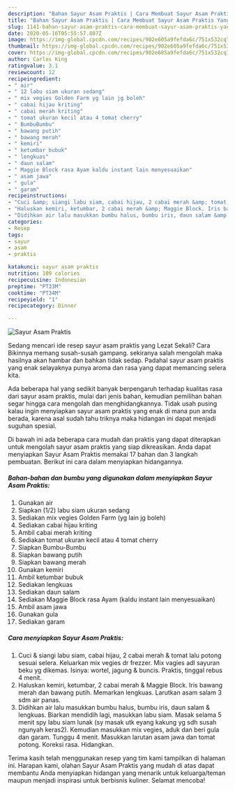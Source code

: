 ```yaml
---
description: "Bahan Sayur Asam Praktis | Cara Membuat Sayur Asam Praktis Yang Bikin Ngiler"
title: "Bahan Sayur Asam Praktis | Cara Membuat Sayur Asam Praktis Yang Bikin Ngiler"
slug: 1141-bahan-sayur-asam-praktis-cara-membuat-sayur-asam-praktis-yang-bikin-ngiler
date: 2020-05-16T05:55:57.807Z
image: https://img-global.cpcdn.com/recipes/902e605a9fefda6c/751x532cq70/sayur-asam-praktis-foto-resep-utama.jpg
thumbnail: https://img-global.cpcdn.com/recipes/902e605a9fefda6c/751x532cq70/sayur-asam-praktis-foto-resep-utama.jpg
cover: https://img-global.cpcdn.com/recipes/902e605a9fefda6c/751x532cq70/sayur-asam-praktis-foto-resep-utama.jpg
author: Carlos King
ratingvalue: 3.1
reviewcount: 12
recipeingredient:
- " air"
- " 12 labu siam ukuran sedang"
- " mix vegies Golden Farm yg lain jg boleh"
- " cabai hijau kriting"
- " cabai merah kriting"
- " tomat ukuran kecil atau 4 tomat cherry"
- " BumbuBumbu"
- " bawang putih"
- " bawang merah"
- " kemiri"
- " ketumbar bubuk"
- " lengkuas"
- " daun salam"
- " Maggie Block rasa Ayam kaldu instant lain menyesuaikan"
- " asam jawa"
- " gula"
- " garam"
recipeinstructions:
- "Cuci &amp; siangi labu siam, cabai hijau, 2 cabai merah &amp; tomat lalu potong sesuai selera. Keluarkan mix vegies dr frezzer. Mix vagies adl sayuran beku yg dikemas. Isinya: wortel, jagung &amp; buncis. Praktis, tinggal rebus 4 menit."
- "Haluskan kemiri, ketumbar, 2 cabai merah &amp; Maggie Block. Iris bawang merah dan bawang putih. Memarkan lengkuas. Larutkan asam salam 3 sdm air panas."
- "Didihkan air lalu masukkan bumbu halus, bumbu iris, daun salam &amp; lengkuas. Biarkan mendidih lagi, masukkan labu siam. Masak selama 5 menit spy labu siam lunak (sy masak utk eyang kakung yg sdh susah ngunyah keras2). Kemudian masukkan mix vegies, aduk dan beri gula dan garam. Tunggu 4 menit. Masukkan larutan asam jawa dan tomat potong. Koreksi rasa. Hidangkan."
categories:
- Resep
tags:
- sayur
- asam
- praktis

katakunci: sayur asam praktis 
nutrition: 109 calories
recipecuisine: Indonesian
preptime: "PT33M"
cooktime: "PT34M"
recipeyield: "1"
recipecategory: Dinner

---
```



![Sayur Asam Praktis](https://img-global.cpcdn.com/recipes/902e605a9fefda6c/751x532cq70/sayur-asam-praktis-foto-resep-utama.jpg)

Sedang mencari ide resep sayur asam praktis yang Lezat Sekali? Cara Bikinnya memang susah-susah gampang. sekiranya salah mengolah maka hasilnya akan hambar dan bahkan tidak sedap. Padahal sayur asam praktis yang enak selayaknya punya aroma dan rasa yang dapat memancing selera kita.



Ada beberapa hal yang sedikit banyak berpengaruh terhadap kualitas rasa dari sayur asam praktis, mulai dari jenis bahan, kemudian pemilihan bahan segar hingga cara mengolah dan menghidangkannya. Tidak usah pusing kalau ingin menyiapkan sayur asam praktis yang enak di mana pun anda berada, karena asal sudah tahu triknya maka hidangan ini dapat menjadi suguhan spesial.


Di bawah ini ada beberapa cara mudah dan praktis yang dapat diterapkan untuk mengolah sayur asam praktis yang siap dikreasikan. Anda dapat menyiapkan Sayur Asam Praktis memakai 17 bahan dan 3 langkah pembuatan. Berikut ini cara dalam menyiapkan hidangannya.

<!--inarticleads1-->

##### Bahan-bahan dan bumbu yang digunakan dalam menyiapkan Sayur Asam Praktis:

1. Gunakan  air
1. Siapkan  (1/2) labu siam ukuran sedang
1. Sediakan  mix vegies Golden Farm (yg lain jg boleh)
1. Sediakan  cabai hijau kriting
1. Ambil  cabai merah kriting
1. Sediakan  tomat ukuran kecil atau 4 tomat cherry
1. Siapkan  Bumbu-Bumbu
1. Siapkan  bawang putih
1. Siapkan  bawang merah
1. Gunakan  kemiri
1. Ambil  ketumbar bubuk
1. Sediakan  lengkuas
1. Sediakan  daun salam
1. Sediakan  Maggie Block rasa Ayam (kaldu instant lain menyesuaikan)
1. Ambil  asam jawa
1. Gunakan  gula
1. Sediakan  garam




<!--inarticleads2-->

##### Cara menyiapkan Sayur Asam Praktis:

1. Cuci &amp; siangi labu siam, cabai hijau, 2 cabai merah &amp; tomat lalu potong sesuai selera. Keluarkan mix vegies dr frezzer. Mix vagies adl sayuran beku yg dikemas. Isinya: wortel, jagung &amp; buncis. Praktis, tinggal rebus 4 menit.
1. Haluskan kemiri, ketumbar, 2 cabai merah &amp; Maggie Block. Iris bawang merah dan bawang putih. Memarkan lengkuas. Larutkan asam salam 3 sdm air panas.
1. Didihkan air lalu masukkan bumbu halus, bumbu iris, daun salam &amp; lengkuas. Biarkan mendidih lagi, masukkan labu siam. Masak selama 5 menit spy labu siam lunak (sy masak utk eyang kakung yg sdh susah ngunyah keras2). Kemudian masukkan mix vegies, aduk dan beri gula dan garam. Tunggu 4 menit. Masukkan larutan asam jawa dan tomat potong. Koreksi rasa. Hidangkan.




Terima kasih telah menggunakan resep yang tim kami tampilkan di halaman ini. Harapan kami, olahan Sayur Asam Praktis yang mudah di atas dapat membantu Anda menyiapkan hidangan yang menarik untuk keluarga/teman maupun menjadi inspirasi untuk berbisnis kuliner. Selamat mencoba!
